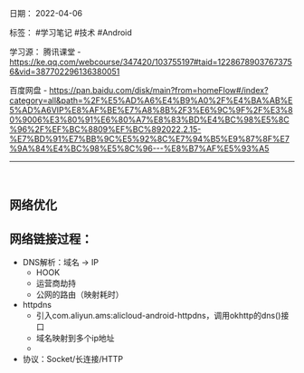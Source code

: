 日期： 2022-04-06

标签： #学习笔记 #技术  #Android 

学习源： 
腾讯课堂 - https://ke.qq.com/webcourse/347420/103755197#taid=12286789037673756&vid=387702296136380051

百度网盘 - https://pan.baidu.com/disk/main?from=homeFlow#/index?category=all&path=%2F%E5%AD%A6%E4%B9%A0%2F%E4%BA%AB%E5%AD%A6VIP%E8%AF%BE%E7%A8%8B%2F3%E6%9C%9F%2F%E3%80%9006%E3%80%91%E6%80%A7%E8%83%BD%E4%BC%98%E5%8C%96%2F%EF%BC%8809%EF%BC%892022.2.15-%E7%BD%91%E7%BB%9C%E5%92%8C%E7%94%B5%E9%87%8F%E7%9A%84%E4%BC%98%E5%8C%96---%E8%B7%AF%E5%93%A5

---
<br>

## 网络优化
## 网络链接过程：
- DNS解析：域名 -> IP
	- HOOK
	- 运营商劫持
	- 公网的路由（映射耗时）
- httpdns
	- 引入com.aliyun.ams:alicloud-android-httpdns，调用okhttp的dns()接口
	- 域名映射到多个ip地址
	- 
- 协议：Socket/长连接/HTTP